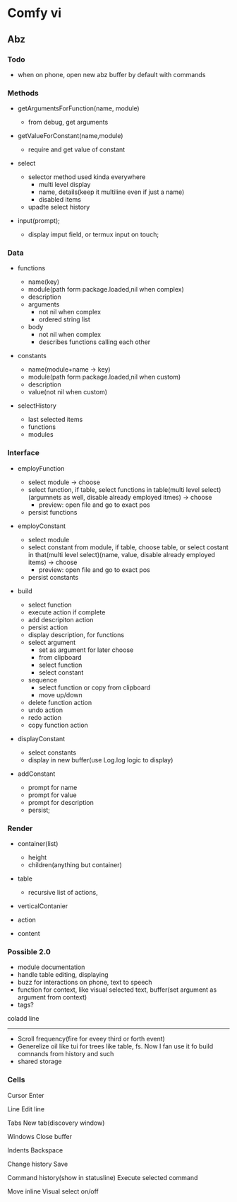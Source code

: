 # Comfy vi

## Abz

### Todo
 - when on phone, open new abz buffer by default with commands

### Methods
 - getArgumentsForFunction(name, module)
     - from debug, get arguments

 - getValueForConstant(name,module)
     - require and get value of constant

 - select
     - selector method used kinda everywhere
         - multi level display
         - name, details(keep it multiline even if just a name)
         - disabled items
     - upadte select history

 - input(prompt);
     - display imput field, or termux input on touch;

### Data
 - functions
     - name(key)
     - module(path form package.loaded,nil when complex)
     - description
     - arguments
        - not nil when complex
        - ordered string list
     - body
        - not nil when complex
        - describes functions calling each other

 - constants
     - name(module+name -> key)
     - module(path form package.loaded,nil when custom)
     - description
     - value(not nil when custom)

 - selectHistory
     - last selected items
     - functions
     - modules


### Interface

 - employFunction
     - select module -> choose
     - select function, if table, select functions in table(multi level select)(argumnets as well, disable already employed itmes) -> choose
         - preview: open file and go to exact pos
     - persist functions

 - employConstant
     - select module
     - select constant from module, if table, choose table, or select costant in that(multi level select)(name, value, disable already employed items) -> choose
         - preview: open file and go to exact pos
     - persist constants

 - build
     - select function
     - execute action if complete
     - add descripiton action
     - persist action
     - display description, for functions
     - select argument 
         - set as argument for later choose
         - from clipboard 
         - select function
         - select constant
     - sequence
         - select function or copy from clipboard
         - move up/down
     - delete function action
     - undo action
     - redo action
     - copy function action
    
 - displayConstant
     - select constants
     - display in new buffer(use Log.log logic to display)

 - addConstant
     - prompt for name
     - prompt for value
     - prompt for description
     - persist;

### Render

 - container(list)
     - height
     - children(anything but container)

 - table
     - recursive list of actions, 

 - verticalContanier

 - action

 - content


### Possible 2.0
 - module documentation
 - handle table editing, displaying
 - buzz for interactions on phone, text to speech
 - function for context, like visual selected text, buffer(set argument as argument from context)
 - tags?

coladd
line 

---

 - Scroll frequency(fire for eveey third or forth event)
 - Generelize oil like tui for trees like table, fs. Now I fan use it fo build comnands from history and such
 - shared storage

### Cells

Cursor
Enter

Line
Edit line

Tabs
New tab(discovery window)

Windows
Close buffer

Indents
Backspace

Change history
Save

Command history(show in statusline)
Execute selected command

Move inline
Visual select on/off


